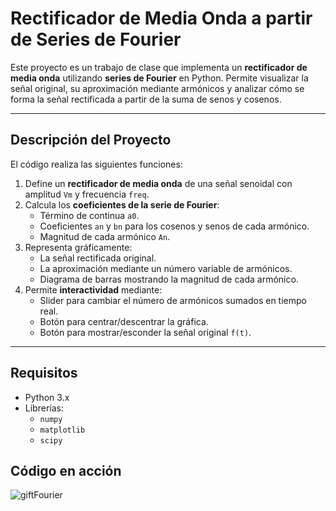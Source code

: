 # Rectificador de Media Onda a partir de Series de Fourier

Este proyecto es un trabajo de clase que implementa un **rectificador de media onda** utilizando **series de Fourier** en Python. Permite visualizar la señal original, su aproximación mediante armónicos y analizar cómo se forma la señal rectificada a partir de la suma de senos y cosenos.

---

## Descripción del Proyecto

El código realiza las siguientes funciones:

1. Define un **rectificador de media onda** de una señal senoidal con amplitud `Vm` y frecuencia `freq`.
2. Calcula los **coeficientes de la serie de Fourier**:
   - Término de continua `a0`.
   - Coeficientes `an` y `bn` para los cosenos y senos de cada armónico.
   - Magnitud de cada armónico `An`.
3. Representa gráficamente:
   - La señal rectificada original.
   - La aproximación mediante un número variable de armónicos.
   - Diagrama de barras mostrando la magnitud de cada armónico.
4. Permite **interactividad** mediante:
   - Slider para cambiar el número de armónicos sumados en tiempo real.
   - Botón para centrar/descentrar la gráfica.
   - Botón para mostrar/esconder la señal original `f(t)`.

---

## Requisitos

- Python 3.x
- Librerías:
  - `numpy`
  - `matplotlib`
  - `scipy`
 
## Código en acción
![giftFourier](https://github.com/user-attachments/assets/39edcc1a-1295-4744-a260-6427737b2c1e)

